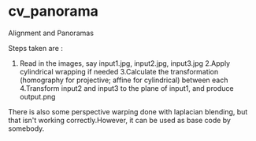 # cv_panorama
Alignment and Panoramas

Steps taken are :
1. Read in the images, say input1.jpg, input2.jpg, input3.jpg
2.Apply cylindrical wrapping if needed
3.Calculate the transformation (homography for projective; affine for cylindrical) between each
4.Transform input2 and input3 to the plane of input1, and produce output.png

There is also some perspective warping done with laplacian blending, but that isn't working correctly.However, it can be used as base code by somebody.
